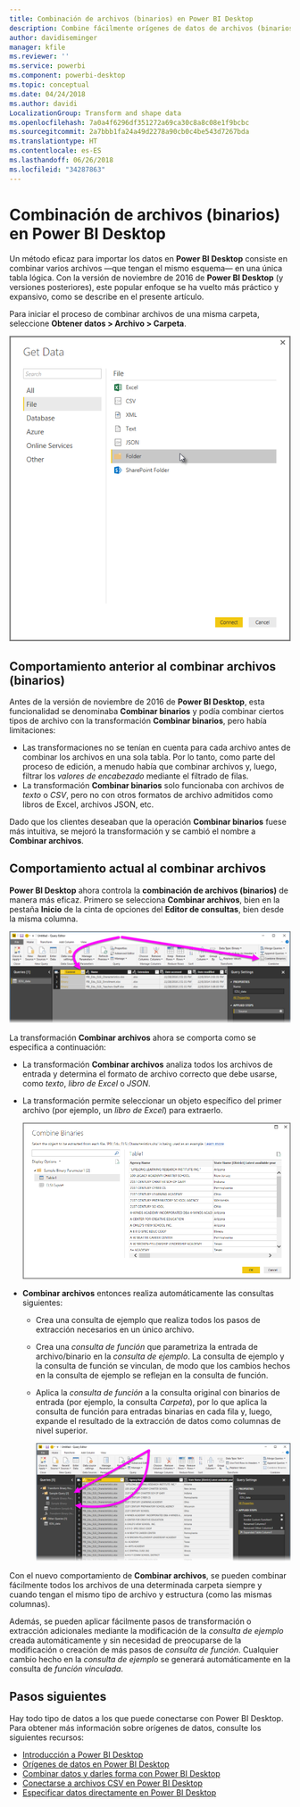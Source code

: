 ```yaml
---
title: Combinación de archivos (binarios) en Power BI Desktop
description: Combine fácilmente orígenes de datos de archivos (binarios) en Power BI Desktop
author: davidiseminger
manager: kfile
ms.reviewer: ''
ms.service: powerbi
ms.component: powerbi-desktop
ms.topic: conceptual
ms.date: 04/24/2018
ms.author: davidi
LocalizationGroup: Transform and shape data
ms.openlocfilehash: 7a0a4f6296df351272a69ca30c8a8c08e1f9bcbc
ms.sourcegitcommit: 2a7bbb1fa24a49d2278a90cb0c4be543d7267bda
ms.translationtype: HT
ms.contentlocale: es-ES
ms.lasthandoff: 06/26/2018
ms.locfileid: "34287863"
---
```

# <a name="combine-files-binaries-in-power-bi-desktop"></a>Combinación de archivos (binarios) en Power BI Desktop
Un método eficaz para importar los datos en **Power BI Desktop** consiste en combinar varios archivos —que tengan el mismo esquema— en una única tabla lógica. Con la versión de noviembre de 2016 de **Power BI Desktop** (y versiones posteriores), este popular enfoque se ha vuelto más práctico y expansivo, como se describe en el presente artículo.

Para iniciar el proceso de combinar archivos de una misma carpeta, seleccione **Obtener datos > Archivo > Carpeta**.

![](media/desktop-combine-binaries/combine-binaries_1.png)

## <a name="previous-combine-files-binaries-behavior"></a>Comportamiento anterior al combinar archivos (binarios)
Antes de la versión de noviembre de 2016 de **Power BI Desktop**, esta funcionalidad se denominaba **Combinar binarios** y podía combinar ciertos tipos de archivo con la transformación **Combinar binarios**, pero había limitaciones:

* Las transformaciones no se tenían en cuenta para cada archivo antes de combinar los archivos en una sola tabla. Por lo tanto, como parte del proceso de edición, a menudo había que combinar archivos y, luego, filtrar los *valores de encabezado* mediante el filtrado de filas.
* La transformación **Combinar binarios** solo funcionaba con archivos de *texto* o *CSV*, pero no con otros formatos de archivo admitidos como libros de Excel, archivos JSON, etc.

Dado que los clientes deseaban que la operación **Combinar binarios** fuese más intuitiva, se mejoró la transformación y se cambió el nombre a **Combinar archivos**.

## <a name="current-combine-files-behavior"></a>Comportamiento actual al combinar archivos
**Power BI Desktop** ahora controla la **combinación de archivos (binarios)** de manera más eficaz. Primero se selecciona **Combinar archivos**, bien en la pestaña **Inicio** de la cinta de opciones del **Editor de consultas**, bien desde la misma columna.

![](media/desktop-combine-binaries/combine-binaries_2a.png)

La transformación **Combinar archivos** ahora se comporta como se especifica a continuación:

* La transformación **Combinar archivos** analiza todos los archivos de entrada y determina el formato de archivo correcto que debe usarse, como *texto*, *libro de Excel* o *JSON*.
* La transformación permite seleccionar un objeto específico del primer archivo (por ejemplo, un *libro de Excel*) para extraerlo.
  
  ![](media/desktop-combine-binaries/combine-binaries_3.png)
* **Combinar archivos** entonces realiza automáticamente las consultas siguientes:
  
  * Crea una consulta de ejemplo que realiza todos los pasos de extracción necesarios en un único archivo.
  * Crea una *consulta de función* que parametriza la entrada de archivo/binario en la *consulta de ejemplo*. La consulta de ejemplo y la consulta de función se vinculan, de modo que los cambios hechos en la consulta de ejemplo se reflejan en la consulta de función.
  * Aplica la *consulta de función* a la consulta original con binarios de entrada (por ejemplo, la consulta *Carpeta*), por lo que aplica la consulta de función para entradas binarias en cada fila y, luego, expande el resultado de la extracción de datos como columnas de nivel superior.
    
    ![](media/desktop-combine-binaries/combine-binaries_4.png)

Con el nuevo comportamiento de **Combinar archivos**, se pueden combinar fácilmente todos los archivos de una determinada carpeta siempre y cuando tengan el mismo tipo de archivo y estructura (como las mismas columnas).

Además, se pueden aplicar fácilmente pasos de transformación o extracción adicionales mediante la modificación de la *consulta de ejemplo* creada automáticamente y sin necesidad de preocuparse de la modificación o creación de más pasos de *consulta de función*. Cualquier cambio hecho en la *consulta de ejemplo* se generará automáticamente en la consulta de *función vinculada*.

## <a name="next-steps"></a>Pasos siguientes
Hay todo tipo de datos a los que puede conectarse con Power BI Desktop. Para obtener más información sobre orígenes de datos, consulte los siguientes recursos:

* [Introducción a Power BI Desktop](desktop-getting-started.md)
* [Orígenes de datos en Power BI Desktop](desktop-data-sources.md)
* [Combinar datos y darles forma con Power BI Desktop](desktop-shape-and-combine-data.md)
* [Conectarse a archivos CSV en Power BI Desktop](desktop-connect-csv.md)   
* [Especificar datos directamente en Power BI Desktop](desktop-enter-data-directly-into-desktop.md)   

